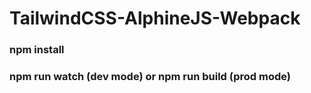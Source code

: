 # TailwindCSS-AlphineJS-Webpack

### npm install
### npm run watch (dev mode) or npm run build (prod mode)